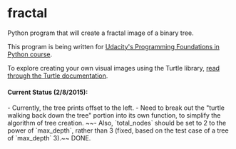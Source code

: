 # fractal
Python program that will create a fractal image of a binary tree.

This program is being written for <a href = "http://www.udacity.com/course/ud036">Udacity's Programming Foundations in Python course</a>.

To explore creating your own visual images using the Turtle library, <a href="http://docs.python.org/2/library/turtle.html">read through the Turtle documentation</a>.


<h4>Current Status (2/8/2015):</h4>
- Currently, the tree prints offset to the left.
- Need to break out the "turtle walking back down the tree" portion into its own function, to simplify the algorithm of tree creation.
~~- Also, `total_nodes` should be set to 2 to the power of `max_depth`, rather than 3 (fixed, based on the test case of a tree of `max_depth` 3).~~ DONE.
